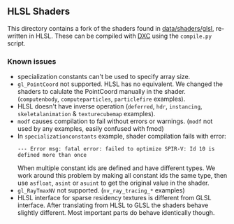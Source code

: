## HLSL Shaders

This directory contains a fork of the shaders found in [data/shaders/glsl](https://github.com/SaschaWillems/Vulkan/tree/master/data/shaders/glsl), re-written in HLSL.
These can be compiled with [DXC](https://github.com/microsoft/DirectXShaderCompiler) using the `compile.py` script.

### Known issues

- specialization constants can't be used to specify array size.
- `gl_PointCoord` not supported. HLSL has no equivalent. We changed the shaders to calulate the PointCoord manually in the shader. (`computenbody`, `computeparticles`, `particlefire` examples).
- HLSL doesn't have inverse operation (`deferred`, `hdr`, `instancing`, `skeletalanimation` & `texturecubemap` examples).
- `modf` causes compilation to fail without errors or warnings. (`modf` not used by any examples, easily confused with fmod)
- In `specializationconstants` example, shader compilation fails with error:
    ```
    --- Error msg: fatal error: failed to optimize SPIR-V: Id 10 is defined more than once
    ```
  When multiple constant ids are defined and have different types. We work around this problem by making all constant ids the same type, then use `asfloat`, `asint` or `asuint` to get the original value in the shader.
- `gl_RayTmaxNV` not supported. (`nv_ray_tracing_*` examples)
- HLSL interface for sparse residency textures is different from GLSL interface. After translating from HLSL to GLSL the shaders behave slightly different. Most important parts do behave identically though.